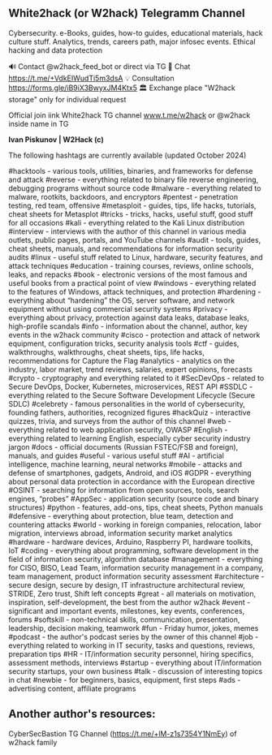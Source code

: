## White2hack (or W2hack) Telegramm Channel 

Cybersecurity. e-Books, guides, how-to guides, educational materials, hack culture stuff. Analytics, trends, careers path, major infosec events. Ethical hacking and data protection

🔊 Contact @w2hack_feed_bot or direct via TG
💬 Chat https://t.me/+VdkEIWudTi5m3dsA
💡  Consultation https://forms.gle/iB9iX3BwyxJM4Ktx5
🏛  Exchange place "W2hack storage" only for individual request 

Official join iink White2hack TG channel www.t.me/w2hack or @w2hack inside name in TG

__Ivan Piskunov | W2Hack (c)__

The following hashtags are currently available (updated October 2024)

#hacktools - various tools, utilities, binaries, and frameworks for defense and attack
#reverse - everything related to binary file reverse engineering, debugging programs without source code
#malware - everything related to malware, rootkits, backdoors, and encryptors
#pentest  - penetration testing, red team, offensive
#metasploit - guides, tips, life hacks, tutorials, cheat sheets for Metasplot 
#tricks - tricks, hacks, useful stuff, good stuff for all occasions
#kali - everything related to the Kali Linux distribution
#interview - interviews with the author of this channel in various media outlets, public pages, portals, and YouTube channels
#audit  - tools, guides, cheat sheets, manuals, and recommendations for information security audits
#linux - useful stuff related to Linux, hardware, security features, and attack techniques 
#education - training courses, reviews, online schools, leaks, and repacks
#book - electronic versions of the most famous and useful books from a practical point of view
#windows - everything related to the features of Windows, attack techniques, and protection
#hardening - everything about “hardening” the OS, server software, and network equipment without using commercial security systems
#privacy - everything about privacy, protection against data leaks, database leaks, high-profile scandals
#info - information about the channel, author, key events in the w2hack community
#cisco - protection and attack of network equipment, configuration tricks, security analysis tools
#ctf  - guides, walkthroughs, walkthroughs, cheat sheets, tips, life hacks, recommendations for Capture the Flag
#analytics  - analytics on the industry, labor market, trend reviews, salaries, expert opinions, forecasts
#crypto - cryptography and everything related to it
#SecDevOps - related to Secure DevOps, Docker, Kubernetes, microservices, REST API
#SSDLC  - everything related to the Secure Software Development Lifecycle (Secure SDLC)
#celebrety - famous personalities in the world of cybersecurity, founding fathers, authorities, recognized figures
#hackQuiz - interactive quizzes, trivia, and surveys from the author of this channel
#web - everything related to web application security, OWASP
#English - everything related to learning English, especially cyber security industry jargon
#docs - official documents (Russian FSTEC/FSB and foreign), manuals, and guides
#useful - various useful stuff
#AI - artificial intelligence, machine learning, neural networks
#mobile - attacks and defense of smartphones, gadgets, Android, and iOS
#GDPR - everything about personal data protection in accordance with the European directive
#OSINT - searching for information from open sources, tools, search engines, “probes”
#AppSec - application security (source code and binary structures)
#python - features, add-ons, tips, cheat sheets, Python manuals
#defensive - everything about protection, blue team, detection and countering attacks
#world - working in foreign companies, relocation, labor migration, interviews abroad, information security market analytics
#hardware - hardware devices, Arduino, Raspberry PI, hardware toolkits, IoT
#coding - everything about programming, software development in the field of information security, algorithm database
#management - everything for CISO, BISO, Lead Team, information security management in a company, team management, product information security assessment
#architecture - secure design, secure by design, IT infrastructure architectural review, STRIDE, Zero trust, Shift left concepts
#great - all materials on motivation, inspiration, self-development, the best from the author w2hack
#event - significant and important events, milestones, key events, conferences, forums
#softskill - non-technical skills, communication, presentation, leadership, decision making, teamwork
#fun - Friday humor, jokes, memes
#podcast - the author's podcast series by the owner of this channel
#job - everything related to working in IT security, tasks and questions, reviews, preparation tips
#HR - IT/information security personnel, hiring specifics, assessment methods, interviews
#startup - everything about IT/information security startups, your own business
#talk - discussion of interesting topics in chat
#newbie - for beginners, basics, equipment, first steps
#ads - advertising content, affiliate programs

## Another author's resources:
CyberSecBastion TG Channel (https://t.me/+lM-z1s7354Y1NmEy) of w2hack family
